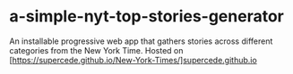 # a-simple-nyt-top-stories-generator
An installable progressive web app that gathers stories across different categories from the New York Time.
Hosted on [https://supercede.github.io/New-York-Times/]supercede.github.io
